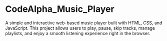 # CodeAlpha_Music_Player
A simple and interactive web-based music player built with HTML, CSS, and JavaScript. This project allows users to play, pause, skip tracks, manage playlists, and enjoy a smooth listening experience right in the browser.
